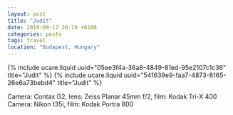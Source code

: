 ```yaml
---
layout: post
title: "Judit"
date: 2019-09-17 20:19 +0100
categories: posts
tags: travel
location: "Budapest, Hungary"
---
```


{% include ucare.liquid uuid="05ee3f4a-36a8-4849-81ed-95e2107c1c36" title="Judit" %}
{% include ucare.liquid uuid="541639e9-faa7-4873-8165-26e6a73bebd4" title="Judit" %}

Camera: Contax G2, lens: Zeiss Planar 45mm f/2, film: Kodak Tri-X 400
Camera: Nikon t35i, film: Kodak Portra 800
